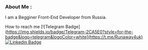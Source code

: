 ### About Me :
I am a Begginer Front-End Developer from Russia.

How to reach me [![Telegram Badge](https://img.shields.io/badge/Telegram-2CA5E0?style=for-the-badge&logo=telegram&logoColor=white](https://t.me/Runaway4uk)
[![Linkedin Badge](https://img.shields.io/badge/-kakbar-blue?style=flat&logo=Linkedin&logoColor=white)](your-linkedin-url)
